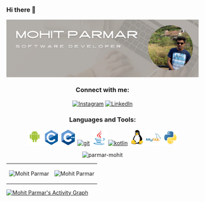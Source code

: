 ### Hi there 👋

<p align="center"> 
    <img align="center" src="./Images/LinkedIn%20Banner.png" alt="LinkedIn Banner" />
</p>

<h3 align="center">Connect with me:</h3>
    <p align="center">
        <a href="https://instagram.com/_mohitparmar_/"><img align="center" src="https://cdn.jsdelivr.net/npm/simple-icons@3.0.1/icons/instagram.svg" alt="Instagram" height="30" width="40" /></a>
    <a href="https://www.linkedin.com/in/mohit-parmar-8490171b4/"><img align="center" src="https://cdn.jsdelivr.net/npm/simple-icons@3.0.1/icons/linkedin.svg" alt="LinkedIn" height="30" width="40" /></a>
</p>

<h3 align="center">Languages and Tools:</h3>
<p align="center">
    <a href="https://developer.android.com" target="_blank" rel="noreferrer"><img src="https://raw.githubusercontent.com/devicons/devicon/master/icons/android/android-original-wordmark.svg" alt="android" width="40" height="40"/></a> 
    <a href="https://www.cprogramming.com/" target="_blank" rel="noreferrer"><img src="https://raw.githubusercontent.com/devicons/devicon/master/icons/c/c-original.svg" alt="c" width="40" height="40"/></a>
    <a href="https://www.w3schools.com/cpp/" target="_blank" rel="noreferrer"><img src="https://raw.githubusercontent.com/devicons/devicon/master/icons/cplusplus/cplusplus-original.svg" alt="cplusplus" width="40" height="40"/></a>
    <a href="https://git-scm.com/" target="_blank" rel="noreferrer"><img src="https://www.vectorlogo.zone/logos/git-scm/git-scm-icon.svg" alt="git" width="40" height="40"/></a>
    <a href="https://www.java.com" target="_blank" rel="noreferrer"><img src="https://raw.githubusercontent.com/devicons/devicon/master/icons/java/java-original.svg" alt="java" width="40" height="40"/></a>
    <a href="https://kotlinlang.org" target="_blank" rel="noreferrer"><img src="https://www.vectorlogo.zone/logos/kotlinlang/kotlinlang-icon.svg" alt="kotlin" width="40" height="40"/></a>
    <a href="https://www.linux.org/" target="_blank" rel="noreferrer"><img src="https://raw.githubusercontent.com/devicons/devicon/master/icons/linux/linux-original.svg" alt="linux" width="40" height="40"/></a>
    <a href="https://www.mysql.com/" target="_blank" rel="noreferrer"> <img src="https://raw.githubusercontent.com/devicons/devicon/master/icons/mysql/mysql-original-wordmark.svg" alt="mysql" width="40" height="40"/></a>
    <a href="https://www.python.org" target="_blank" rel="noreferrer"><img src="https://raw.githubusercontent.com/devicons/devicon/master/icons/python/python-original.svg" alt="python" width="40" height="40"/></a>
    </p>

<p align="center"><img src="https://github-readme-stats.vercel.app/api/top-langs?username=parmar-mohit&show_icons=true&locale=en&layout=compact" alt="parmar-mohit" /></p>

<table align="center">
    <tr>
        <td><p><img align="center" src="https://github-readme-stats.vercel.app/api?username=parmar-mohit&show_icons=true&" alt="Mohit Parmar" /></p></td>
        <td><p><img align="center" src="https://github-readme-streak-stats.herokuapp.com/?user=parmar-mohit&" alt="Mohit Parmar" /></p></td>
    </tr>
</table>

[![Mohit Parmar's Activity Graph](https://activity-graph.herokuapp.com/graph?username=parmar-mohit&custom_title=Mohit%20Parmar's%20Contribution%20Graph&bg_color=282828&hide_border=true&line=d1a01f&point=c58545)](https://github.com/parmar-mohit)